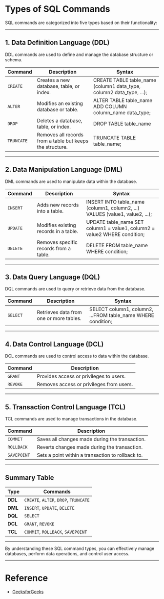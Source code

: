 # Types of SQL Commands

SQL commands are categorized into five types based on their functionality:

---

## 1. Data Definition Language (DDL)
DDL commands are used to define and manage the database structure or schema.

| Command       | Description                                 |Syntax|
|---------------|---------------------------------------------|-------|
| `CREATE`      | Creates a new database, table, or index.    |CREATE TABLE table_name (column1 data_type, column2 data_type, ...);|
| `ALTER`       | Modifies an existing database or table.     |ALTER TABLE table_name ADD COLUMN column_name data_type;|
| `DROP`        | Deletes a database, table, or index.        |DROP TABLE table_name|
| `TRUNCATE`    | Removes all records from a table but keeps the structure. |TRUNCATE TABLE table_name;|

---

## 2. Data Manipulation Language (DML)
DML commands are used to manipulate data within the database.

| Command       | Description                                 |Syntax|
|---------------|---------------------------------------------|------|
| `INSERT`      | Adds new records into a table.              |INSERT INTO table_name (column1, column2, ...) VALUES (value1, value2, ...);|
| `UPDATE`      | Modifies existing records in a table.       |UPDATE table_name SET column1 = value1, column2 = value2 WHERE condition;
| `DELETE`      | Removes specific records from a table.      |DELETE FROM table_name WHERE condition;|

---

## 3. Data Query Language (DQL)
DQL commands are used to query or retrieve data from the database.

| Command       | Description                                 |Syntax|
|---------------|---------------------------------------------|-------|
| `SELECT`      | Retrieves data from one or more tables.     |SELECT column1, column2, ...FROM table_name WHERE condition;|

---

## 4. Data Control Language (DCL)
DCL commands are used to control access to data within the database.

| Command       | Description                                 |
|---------------|---------------------------------------------|
| `GRANT`       | Provides access or privileges to users.     |
| `REVOKE`      | Removes access or privileges from users.    |

---

## 5. Transaction Control Language (TCL)
TCL commands are used to manage transactions in the database.

| Command       | Description                                 |
|---------------|---------------------------------------------|
| `COMMIT`      | Saves all changes made during the transaction. |
| `ROLLBACK`    | Reverts changes made during the transaction.  |
| `SAVEPOINT`   | Sets a point within a transaction to rollback to. |

---

## Summary Table

| Type      | Commands                                     |
|-----------|---------------------------------------------|
| **DDL**   | `CREATE`, `ALTER`, `DROP`, `TRUNCATE`       |
| **DML**   | `INSERT`, `UPDATE`, `DELETE`                |
| **DQL**   | `SELECT`                                    |
| **DCL**   | `GRANT`, `REVOKE`                           |
| **TCL**   | `COMMIT`, `ROLLBACK`, `SAVEPOINT`           |

---

By understanding these SQL command types, you can effectively manage databases, perform data operations, and control user access.

---

# Reference
- [GeeksforGeeks](https://www.geeksforgeeks.org/sql-ddl-dql-dml-dcl-tcl-commands/)
